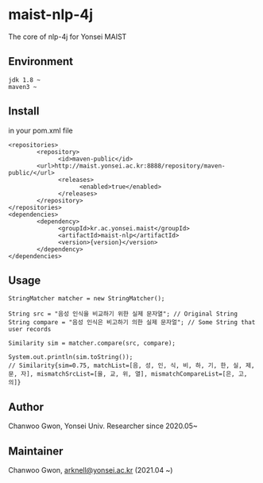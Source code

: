 # maist-nlp-4j

The core of nlp-4j for Yonsei MAIST

## Environment
```
jdk 1.8 ~
maven3 ~
```

## Install
in your pom.xml file
```
<repositories>
		<repository>
			  <id>maven-public</id>
        <url>http://maist.yonsei.ac.kr:8888/repository/maven-public/</url>
			  <releases>
				    <enabled>true</enabled>
			  </releases>
		</repository>
</repositories>
<dependencies>
		<dependency>
			  <groupId>kr.ac.yonsei.maist</groupId>
			  <artifactId>maist-nlp</artifactId>
			  <version>{version}</version>
		</dependency>
</dependencies>
```

## Usage
```
StringMatcher matcher = new StringMatcher();

String src = "음성 인식을 비교하기 위한 실제 문자열"; // Original String
String compare = "음성 인식은 비고하기 의한 실제 문자얼"; // Some String that user records

Similarity sim = matcher.compare(src, compare);

System.out.println(sim.toString());
// Similarity{sim=0.75, matchList=[음, 성, 인, 식, 비, 하, 기, 한, 실, 제, 문, 자], mismatchSrcList=[을, 교, 위, 열], mismatchCompareList=[은, 고, 의]}
```
## Author
Chanwoo Gwon, Yonsei Univ. Researcher since 2020.05~

## Maintainer
Chanwoo Gwon, arknell@yonsei.ac.kr (2021.04 ~)
